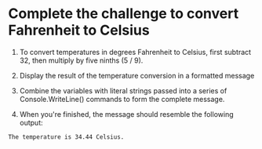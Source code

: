 # Complete the challenge to convert Fahrenheit to Celsius

1. To convert temperatures in degrees Fahrenheit to Celsius, first subtract 32, then multiply by five ninths (5 / 9).

2. Display the result of the temperature conversion in a formatted message

3. Combine the variables with literal strings passed into a series of Console.WriteLine() commands to form the complete message.

4. When you're finished, the message should resemble the following output:

```bash
The temperature is 34.44 Celsius.
```
